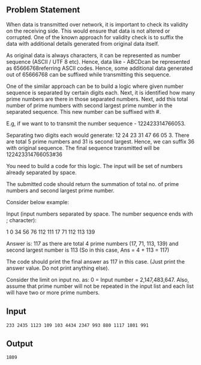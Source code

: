 ## Problem Statement

When data is transmitted over network, it is important to check its validity on the receiving side. This would ensure that data is not altered or corrupted. One of the known approach for validity check is to suffix the data with additional details generated from original data itself.

As original data is always characters, it can be represented as number sequence (ASCII / UTF 8 etc). Hence, data like - ABCDcan be represented as 65666768referring ASCII codes. Hence, some additional data generated out of 65666768 can be suffixed while transmitting this sequence.

One of the similar approach can be to build a logic where given number sequence is separated by certain digits each. Next, it is identified how many prime numbers are there in those separated numbers. Next, add this total number of prime numbers with second largest prime number in the separated sequence. This new number can be suffixed with #.

E.g, if we want to to transmit the number sequence - 122423314766053.

Separating two digits each would generate: 12 24 23 31 47 66 05 3. There are total 5 prime numbers and 31 is second largest. Hence, we can suffix 36 with original sequence. The final sequence transmitted will be 122423314766053#36

You need to build a code for this logic. The input will be set of numbers already separated by space.

The submitted code should return the summation of total no. of prime numbers and second largest prime number.

Consider below example:

Input (input numbers separated by space. The number sequence ends with ; character):

1 0 34 56 76 112 111 17 71 112 113 139

Answer is: 117 as there are total 4 prime numbers (17, 71, 113, 139) and second largest number is 113 (So in this case, Ans = 4 + 113 = 117)

The code should print the final answer as 117 in this case. (Just print the answer value. Do not print anything else).

Consider the limit on input no. as: 0 = Input number = 2,147,483,647. Also, assume that prime number will not be repeated in the input list and each list will have two or more prime numbers.

## Input

    233 2435 1123 109 103 4434 2347 993 880 1117 1801 991

## Output

    1809
